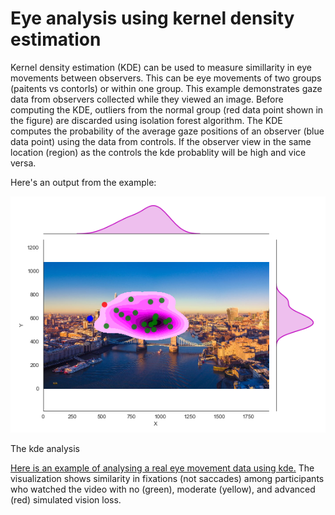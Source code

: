 # Eye analysis using kernel density estimation

Kernel density estimation (KDE) can be used to measure simillarity in eye movements between observers. 
This can be eye movements of two groups (paitents vs contorls) or within one group. 
This example demonstrates gaze data from observers collected while they viewed an image. Before computing the KDE, outliers from the normal group (red data point shown in the figure) are discarded using isolation forest algorithm. The KDE computes the probability of the average gaze positions of an observer (blue data point) using the data from controls. If the observer view in the same location (region) as the controls the kde probablity will be high and vice versa.

Here's an output from the example:

![alt text](https://github.com/dansileshi/Eye-Movement-kde-analysis/blob/master/output.png)

The kde analysis 

[Here is an example of analysing a real eye movement data using kde.](https://www.youtube.com/watch?v=PyDDjMhkq5M) The visualization shows similarity in fixations (not saccades) among participants who watched the video with no (green), moderate (yellow), and advanced (red) simulated vision loss. 
